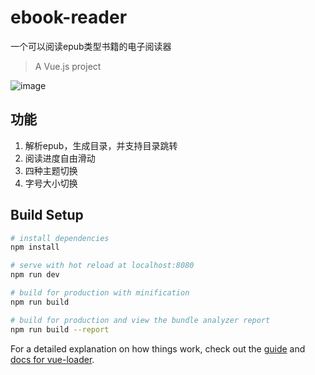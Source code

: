 # ebook-reader
一个可以阅读epub类型书籍的电子阅读器

> A Vue.js project

![image](https://user-images.githubusercontent.com/81222742/236407927-b4fecb5a-f5af-429b-ba7a-6b9ee22c987b.png)

## 功能
1. 解析epub，生成目录，并支持目录跳转
2. 阅读进度自由滑动
3. 四种主题切换
4. 字号大小切换

## Build Setup

``` bash
# install dependencies
npm install

# serve with hot reload at localhost:8080
npm run dev

# build for production with minification
npm run build

# build for production and view the bundle analyzer report
npm run build --report
```

For a detailed explanation on how things work, check out the [guide](http://vuejs-templates.github.io/webpack/) and [docs for vue-loader](http://vuejs.github.io/vue-loader).
